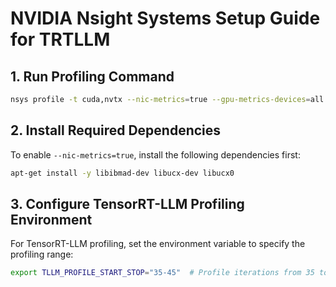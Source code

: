 # NVIDIA Nsight Systems Setup Guide for TRTLLM

## 1. Run Profiling Command
```bash
nsys profile -t cuda,nvtx --nic-metrics=true --gpu-metrics-devices=all -c cudaProfilerApi --capture-range-end="repeat[]" --cuda-graph-trace=node -o trtllm-nsys.out
```

## 2. Install Required Dependencies
To enable `--nic-metrics=true`, install the following dependencies first:
```bash
apt-get install -y libibmad-dev libucx-dev libucx0
```

## 3. Configure TensorRT-LLM Profiling Environment
For TensorRT-LLM profiling, set the environment variable to specify the profiling range:
```bash
export TLLM_PROFILE_START_STOP="35-45"  # Profile iterations from 35 to 45
```
